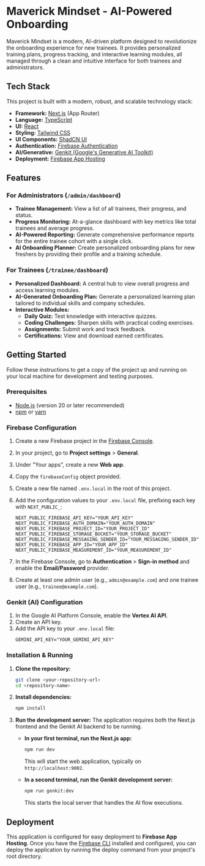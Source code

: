 # Maverick Mindset - AI-Powered Onboarding

Maverick Mindset is a modern, AI-driven platform designed to revolutionize the onboarding experience for new trainees. It provides personalized training plans, progress tracking, and interactive learning modules, all managed through a clean and intuitive interface for both trainees and administrators.

## Tech Stack

This project is built with a modern, robust, and scalable technology stack:

- **Framework:** [Next.js](https://nextjs.org/) (App Router)
- **Language:** [TypeScript](https://www.typescriptlang.org/)
- **UI:** [React](https://react.dev/)
- **Styling:** [Tailwind CSS](https://tailwindcss.com/)
- **UI Components:** [ShadCN UI](https://ui.shadcn.com/)
- **Authentication:** [Firebase Authentication](https://firebase.google.com/docs/auth)
- **AI/Generative:** [Genkit (Google's Generative AI Toolkit)](https://firebase.google.com/docs/genkit)
- **Deployment:** [Firebase App Hosting](https://firebase.google.com/docs/hosting)

## Features

### For Administrators (`/admin/dashboard`)
- **Trainee Management:** View a list of all trainees, their progress, and status.
- **Progress Monitoring:** At-a-glance dashboard with key metrics like total trainees and average progress.
- **AI-Powered Reporting:** Generate comprehensive performance reports for the entire trainee cohort with a single click.
- **AI Onboarding Planner:** Create personalized onboarding plans for new freshers by providing their profile and a training schedule.

### For Trainees (`/trainee/dashboard`)
- **Personalized Dashboard:** A central hub to view overall progress and access learning modules.
- **AI-Generated Onboarding Plan:** Generate a personalized learning plan tailored to individual skills and company schedules.
- **Interactive Modules:**
    - **Daily Quiz:** Test knowledge with interactive quizzes.
    - **Coding Challenges:** Sharpen skills with practical coding exercises.
    - **Assignments:** Submit work and track feedback.
    - **Certifications:** View and download earned certificates.

## Getting Started

Follow these instructions to get a copy of the project up and running on your local machine for development and testing purposes.

### Prerequisites

- [Node.js](https://nodejs.org/en) (version 20 or later recommended)
- [npm](https://www.npmjs.com/) or [yarn](https://yarnpkg.com/)

### Firebase Configuration

1.  Create a new Firebase project in the [Firebase Console](https://console.firebase.google.com/).
2.  In your project, go to **Project settings** > **General**.
3.  Under "Your apps", create a new **Web app**.
4.  Copy the `firebaseConfig` object provided.
5.  Create a new file named `.env.local` in the root of this project.
6.  Add the configuration values to your `.env.local` file, prefixing each key with `NEXT_PUBLIC_`:

    ```env
    NEXT_PUBLIC_FIREBASE_API_KEY="YOUR_API_KEY"
    NEXT_PUBLIC_FIREBASE_AUTH_DOMAIN="YOUR_AUTH_DOMAIN"
    NEXT_PUBLIC_FIREBASE_PROJECT_ID="YOUR_PROJECT_ID"
    NEXT_PUBLIC_FIREBASE_STORAGE_BUCKET="YOUR_STORAGE_BUCKET"
    NEXT_PUBLIC_FIREBASE_MESSAGING_SENDER_ID="YOUR_MESSAGING_SENDER_ID"
    NEXT_PUBLIC_FIREBASE_APP_ID="YOUR_APP_ID"
    NEXT_PUBLIC_FIREBASE_MEASUREMENT_ID="YOUR_MEASUREMENT_ID"
    ```

7.  In the Firebase Console, go to **Authentication** > **Sign-in method** and enable the **Email/Password** provider.
8.  Create at least one admin user (e.g., `admin@example.com`) and one trainee user (e.g., `trainee@example.com`).

### Genkit (AI) Configuration

1.  In the Google AI Platform Console, enable the **Vertex AI API**.
2.  Create an API key.
3.  Add the API key to your `.env.local` file:
    ```env
    GEMINI_API_KEY="YOUR_GEMINI_API_KEY"
    ```

### Installation & Running

1.  **Clone the repository:**
    ```bash
    git clone <your-repository-url>
    cd <repository-name>
    ```

2.  **Install dependencies:**
    ```bash
    npm install
    ```

3.  **Run the development server:**
    The application requires both the Next.js frontend and the Genkit AI backend to be running.

    - **In your first terminal, run the Next.js app:**
      ```bash
      npm run dev
      ```
      This will start the web application, typically on `http://localhost:9002`.

    - **In a second terminal, run the Genkit development server:**
      ```bash
      npm run genkit:dev
      ```
      This starts the local server that handles the AI flow executions.

## Deployment

This application is configured for easy deployment to **Firebase App Hosting**. Once you have the [Firebase CLI](https://firebase.google.com/docs/cli) installed and configured, you can deploy the application by running the deploy command from your project's root directory.
